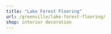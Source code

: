 ```yaml
---
title: "Lake Forest Flooring"
url: /greenville/lake-forest-flooring/
shop: interior decoration
---
```

